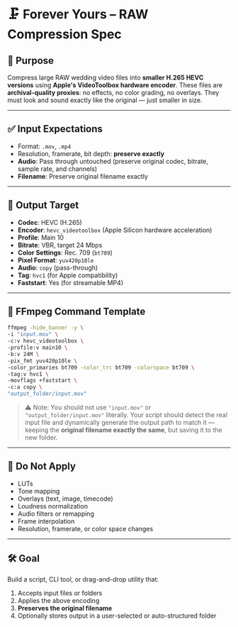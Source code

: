 # 🗜️ Forever Yours – RAW Compression Spec

## 🎯 Purpose

Compress large RAW wedding video files into **smaller H.265 HEVC versions** using **Apple's VideoToolbox hardware encoder**. These files are **archival-quality proxies**: no effects, no color grading, no overlays. They must look and sound exactly like the original — just smaller in size.

---

## ✅ Input Expectations

- Format: `.mov`, `.mp4`
- Resolution, framerate, bit depth: **preserve exactly**
- **Audio**: Pass through untouched (preserve original codec, bitrate, sample rate, and channels)
- **Filename**: Preserve original filename exactly

---

## 🧪 Output Target

- **Codec**: HEVC (H.265)
- **Encoder**: `hevc_videotoolbox` (Apple Silicon hardware acceleration)
- **Profile**: Main 10
- **Bitrate**: VBR, target 24 Mbps
- **Color Settings**: Rec. 709 (`bt709`)
- **Pixel Format**: `yuv420p10le`
- **Audio**: `copy` (pass-through)
- **Tag**: `hvc1` (for Apple compatibility)
- **Faststart**: Yes (for streamable MP4)

---

## 🧾 FFmpeg Command Template

```bash
ffmpeg -hide_banner -y \
-i "input.mov" \
-c:v hevc_videotoolbox \
-profile:v main10 \
-b:v 24M \
-pix_fmt yuv420p10le \
-color_primaries bt709 -color_trc bt709 -colorspace bt709 \
-tag:v hvc1 \
-movflags +faststart \
-c:a copy \
"output_folder/input.mov"
```

> ⚠️ Note: You should not use `"input.mov"` or `"output_folder/input.mov"` literally. Your script should detect the real input file and dynamically generate the output path to match it — keeping the **original filename exactly the same**, but saving it to the new folder.

---

## 🛑 Do Not Apply

- LUTs
- Tone mapping
- Overlays (text, image, timecode)
- Loudness normalization
- Audio filters or remapping
- Frame interpolation
- Resolution, framerate, or color space changes

---

## 🛠 Goal

Build a script, CLI tool, or drag-and-drop utility that:
1. Accepts input files or folders
2. Applies the above encoding
3. **Preserves the original filename**
4. Optionally stores output in a user-selected or auto-structured folder